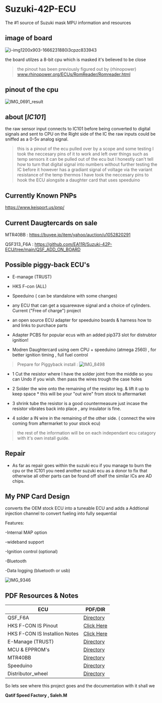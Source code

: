 # Suzuki-42P-ECU
The #1 source of Suzuki mask MPU information and resources 
 ## image of board 
 
 ![i-img1200x903-1666231880i3cpzc833943](https://user-images.githubusercontent.com/82368250/230820564-450ab1d6-fdd1-4f6e-8afe-afcb6894f376.jpg)

 
 
 the board utilzes a 8-bit cpu which is masked it's believed to be close 
 
 > the pinout has been previously figured out by (rhinopower) 
 www.rhinopower.org/ECUs/RomReader/Romreader.html
 
 ## pinout of the cpu 
  ![IMG_0691_result](https://user-images.githubusercontent.com/82368250/230824265-55904e76-d08a-4f00-839f-5ac02835fae6.png)


## about [*IC101*]
the raw sensor input connects to IC101 before being converted to digital signals 
and sent to CPU on the Right side of the IC the raw inputs could be sniffed as a 0-5v
analog signal.


> this is a pinout of the ecu pulled over by a scope and some testing 
I took the neccesary pins of it to work and left over things such as temp sensors 
it can be pulled out of the ecu but I honestly can't tell how to turn that digital signal into numbers without further testing
the IC before it however has a gradiant signal of voltage via the variant resistance of the temp thermos 
I have took the neccesary pins to hook the ECU alongsite a daughter card that uses speeduino 

## Currently Known PNPs
https://www.keisport.us/pnp/
## Current Daugtercards on sale
   MTR40BB : https://buyee.jp/item/yahoo/auction/u1052820291
   
   QSF313_F6A : https://github.com/EA11R/Suzuki-42P-ECU/tree/main/QSF_ADD_ON_BOARD

## Possible piggy-back ECU's
- E-manage (TRUST)

- HKS F-con (ALL)

- Speeduino ( can be standalone with some changes)

- any ECU that can get a squarewave signal and a choice of cylinders.
Current ("Free of charge") project

- an open source ECU adapter for speeduino boards & harness how to and links to purchace parts 

- Adapter PCBS for popular ecus with an added pip373 slot for distrubtor ignition!

- Modren Daughtercard using oem CPU + speeduino (atmega 2560) , for better ignition timing , full fuel control

> Prepare for Piggyback install : 
![IMG_8498](https://user-images.githubusercontent.com/82368250/230824334-06d7a9eb-bb7e-4e37-abc9-e3ff67b28280.jpg)

 
 - 1 Cut the resistor where I have the solder joint from the middle so you can Undo if you wish. 
     then pass the wires trough the case holes
  
 -  2 Solder the wire onto the remaining of the resistor leg. & lift it up to keep space * this will be your "out wire" from stock to aftermarket
 
  - 3 shrink tube the resistor is a good countermeasure just incase the resistor vibrates back into place , any insulator is fine.
 
 -  4 solder a IN wire in the remaining of the other side. ( connect the wire coming from aftermarket to your stock ecu)
  
  >  the rest of the information will be on each independant ecu catagory with it's own install guide.
  

## Repair 
- As far as repair goes within the suzuki ecu
if you manage to burn the cpu or the IC101 you need another suzuki ecu as a donor to fix that 
otherwise all other parts can be found off shelf 
the similar ICs are AD chips.

## My PNP Card Design 
converts the OEM stock ECU into a tuneable 
ECU and adds a Addtional injection channel 
to convert fueling into fully sequential

Features:

-Internal MAP option 

-wideband support 

-Ignition control (optional)

-Bluetooth 

-Data logging (bluetooth or usb)



![IMG_9346](https://user-images.githubusercontent.com/82368250/219488621-e23a3fb9-1fba-4b5f-b295-8bf397ed1a99.jpg)


## PDF Resources & Notes

| ECU | PDF/DIR  |
| ------ | ------ |
| QSF_F6A   |[Directory](QSF_ADD_ON_BOARD/readme.md)
| HKS F-CON IS Pinout |[Click Here](HKS_F_CONV_&_IS/F-conIS.jpg) |
| HKS F-CON IS Installion Notes |[Click Here](HKS_F_CONV_&_IS/installation%20notes.md) |
| E-Manage (TRUST) |[Directory](E-manage/) |
| MCU & EPPROM's   |[Directory](Datasheet/)
| MTR40BB   |[Directory](MTR40BB%20INFORMATION/)
| Speeduino   |[Directory](speeduino/)
| Distributor_wheel   |[Directory](Distributor_Modification/readme.md)
                


So lets see where this project goes and the documentation with it shall we 






**Qatif Speed Factory , Saleh.M**

